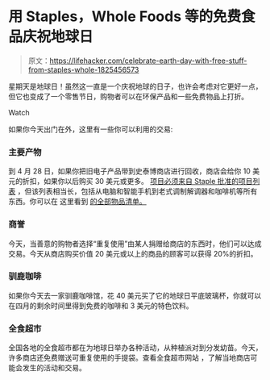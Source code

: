 # 用 Staples，Whole Foods 等的免费食品庆祝地球日

> 原文：<https://lifehacker.com/celebrate-earth-day-with-free-stuff-from-staples-whole-1825456573>

星期天是地球日！虽然这一直是一个庆祝地球的日子，也许会考虑对它更好一点，但它也变成了一个零售节日，购物者可以在环保产品和一些免费物品上打折。

Watch

如果你今天出门在外，这里有一些你可以利用的交易:

### 主要产物

到 4 月 28 日，如果你把旧电子产品带到史泰博商店进行回收，商店会给你 10 美元的折扣，如果你以后购买 30 美元或更多。 [项目必须来自 Staple 批准的项目列表](https://www.staples.com/sbd/cre/marketing/sustainability-center/earth-day/index.html) ，但该列表相当长，包括从电脑和智能手机到老式调制解调器和咖啡机等所有东西。你可以在 这里看到 [的全部物品清单。](https://www.staples.com/sbd/cre/marketing/sustainability-center/earth-day/index.html)

### 商誉

今天，当善意的购物者选择“重复使用”由某人捐赠给商店的东西时，他们可以达成交易。今天从商店购买价值 20 美元或以上的商品的顾客可以获得 20%的折扣。

### 驯鹿咖啡

如果你今天去一家驯鹿咖啡馆，花 40 美元买了它的地球日平底玻璃杯，你就可以在四月的剩余时间里得到免费的咖啡和 3 美元的特色饮料。

### 全食超市

全国各地的全食超市都在为地球日举办各种活动，从种植派对到分发幼苗。今天，许多商店还免费赠送可重复使用的手提袋。查看全食超市网站 ，了解当地商店可能会发生的活动和交易。
